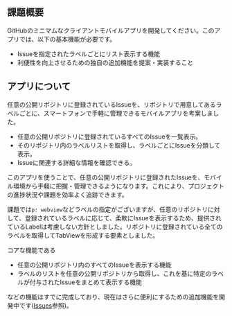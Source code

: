 <h2>課題概要</h2>
    <p>GitHubのミニマムなクライアントモバイルアプリを開発してください。このアプリでは、以下の基本機能が必要です。</p>
    <ul>
        <li>Issueを指定されたラベルごとにリスト表示する機能</li>
        <li>利便性を向上させるための独自の追加機能を提案・実装すること</li>
    </ul>

<h2>アプリについて</h2>
    <p>任意の公開リポジトリに登録されているIssueを、リポジトリで用意してあるラベルごとに、スマートフォンで手軽に管理できるモバイルアプリを考案しました。</p>
    <ul>
        <li>任意の公開リポジトリに登録されているすべてのIssueを一覧表示。</li>
        <li>そのリポジトリ内のラベルリストを取得し、ラベルごとにIssueを分類して表示。</li>
        <li>Issueに関連する詳細な情報を確認できる。</li>
    </ul>
    <p>このアプリを使うことで、任意の公開リポジトリに登録されたIssueを、モバイル環境から手軽に把握・管理できるようになります。これにより、プロジェクトの進捗状況や課題を効率よく追跡できます。</p>
    <p>課題では<code>p: webview</code>などラベルの指定がございますが、任意のリポジトリに対して、登録されているラベルに応じて、柔軟にIssueを表示するため、提供されているLabelは考慮しない方針としました。リポジトリに登録されている全てのラベルを取得してTabViewを形成する要素としました。</p>

<p>コアな機能である</p>
    <ul>
        <li>任意の公開リポジトリ内のすべてのIssueを表示する機能</li>
        <li>ラベルのリストを任意の公開リポジトリから取得し、これを基に特定のラベルが付与されたIssueをまとめて表示する機能</li>
    </ul>
    <p>などの機能はすでに完成しており、現在はさらに便利にするための追加機能を開発中です(<a href="https://github.com/akitorahayashi/github_issues_viewer/issues">Issues</a>参照)。</p>
